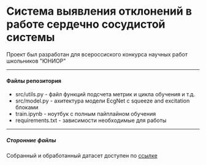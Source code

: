 # Система выявления отклонений в работе сердечно сосудистой системы

<p>Проект был разработан для всероссиского конкурса научных работ школьников "ЮНИОР"</p>

---

#### Файлы репозитория

<ul>
  <li>
    src/utils.py  - файл функций подсчета метрик и цикла обучения и т.д.</li>
  <li>
    src/model.py - ахитектура модели EcgNet с squeeze and excitation блоками</li>
  <li>
    train.ipynb - ноутбук с полным пайплайном обучения</li>
  <li>
    requirements.txt - зависимости необходимые для работы</li>
</ul>

---

##### Сторонние файлы

Собранный и обработанный датасет доступен по <a href="https://drive.google.com/file/d/1Rt0I7Svrx77tFMCsNubEQ-cDY8hD-iCk/view?usp=drive_linkk">ссылке<a/>
